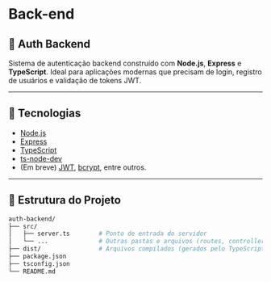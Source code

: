 # Back-end

## 🔐 Auth Backend

Sistema de autenticação backend construído com **Node.js**, **Express** e **TypeScript**. Ideal para aplicações modernas que precisam de login, registro de usuários e validação de tokens JWT.

---

## 🚀 Tecnologias

- [Node.js](https://nodejs.org/)
- [Express](https://expressjs.com/)
- [TypeScript](https://www.typescriptlang.org/)
- [ts-node-dev](https://www.npmjs.com/package/ts-node-dev)
- (Em breve) [JWT](https://jwt.io/), [bcrypt](https://www.npmjs.com/package/bcrypt), entre outros.

---

## 📁 Estrutura do Projeto

```bash
auth-backend/
├── src/
│   ├── server.ts        # Ponto de entrada do servidor
│   └── ...              # Outras pastas e arquivos (routes, controllers, middlewares, etc.)
├── dist/                # Arquivos compilados (gerados pelo TypeScript)
├── package.json
├── tsconfig.json
└── README.md
